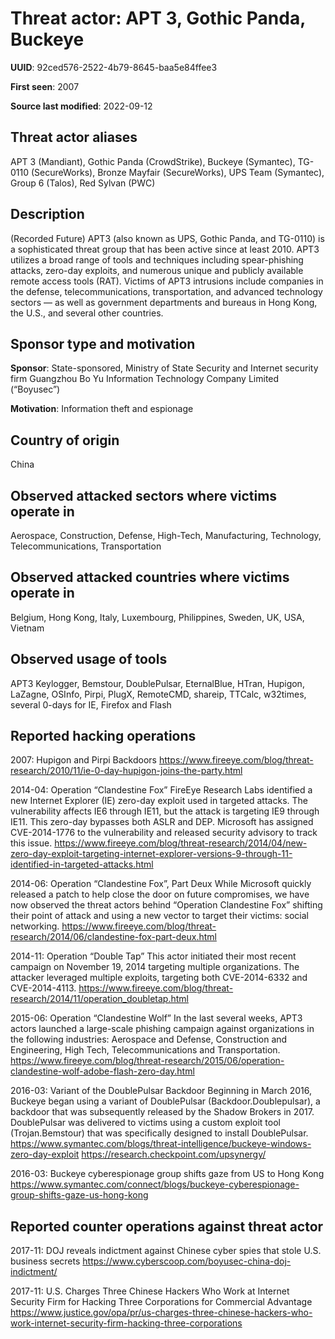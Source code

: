 # Threat actor: APT 3, Gothic Panda, Buckeye

**UUID**: 92ced576-2522-4b79-8645-baa5e84ffee3

**First seen**: 2007

**Source last modified**: 2022-09-12

## Threat actor aliases

APT 3 (Mandiant), Gothic Panda (CrowdStrike), Buckeye (Symantec), TG-0110 (SecureWorks), Bronze Mayfair (SecureWorks), UPS Team (Symantec), Group 6 (Talos), Red Sylvan (PWC)

## Description

(Recorded Future) APT3 (also known as UPS, Gothic Panda, and TG-0110) is a sophisticated threat group that has been active since at least 2010. APT3 utilizes a broad range of tools and techniques including spear-phishing attacks, zero-day exploits, and numerous unique and publicly available remote access tools (RAT). Victims of APT3 intrusions include companies in the defense, telecommunications, transportation, and advanced technology sectors — as well as government departments and bureaus in Hong Kong, the U.S., and several other countries.

## Sponsor type and motivation

**Sponsor**: State-sponsored, Ministry of State Security and Internet security firm Guangzhou Bo Yu Information Technology Company Limited (“Boyusec”)

**Motivation**: Information theft and espionage


## Country of origin

China

## Observed attacked sectors where victims operate in

Aerospace, Construction, Defense, High-Tech, Manufacturing, Technology, Telecommunications, Transportation

## Observed attacked countries where victims operate in

Belgium, Hong Kong, Italy, Luxembourg, Philippines, Sweden, UK, USA, Vietnam

## Observed usage of tools

APT3 Keylogger, Bemstour, DoublePulsar, EternalBlue, HTran, Hupigon, LaZagne, OSInfo, Pirpi, PlugX, RemoteCMD, shareip, TTCalc, w32times, several 0-days for IE, Firefox and Flash

## Reported hacking operations

2007: Hupigon and Pirpi Backdoors
https://www.fireeye.com/blog/threat-research/2010/11/ie-0-day-hupigon-joins-the-party.html

2014-04: Operation “Clandestine Fox”
FireEye Research Labs identified a new Internet Explorer (IE) zero-day exploit used in targeted attacks.  The vulnerability affects IE6 through IE11, but the attack is targeting IE9 through IE11.  This zero-day bypasses both ASLR and DEP. Microsoft has assigned CVE-2014-1776 to the vulnerability and released security advisory to track this issue.
https://www.fireeye.com/blog/threat-research/2014/04/new-zero-day-exploit-targeting-internet-explorer-versions-9-through-11-identified-in-targeted-attacks.html

2014-06: Operation “Clandestine Fox”, Part Deux
While Microsoft quickly released a patch to help close the door on future compromises, we have now observed the threat actors behind “Operation Clandestine Fox” shifting their point of attack and using a new vector to target their victims: social networking.
https://www.fireeye.com/blog/threat-research/2014/06/clandestine-fox-part-deux.html

2014-11: Operation “Double Tap”
This actor initiated their most recent campaign on November 19, 2014 targeting multiple organizations. The attacker leveraged multiple exploits, targeting both CVE-2014-6332 and CVE-2014-4113.
https://www.fireeye.com/blog/threat-research/2014/11/operation_doubletap.html

2015-06: Operation “Clandestine Wolf”
In the last several weeks, APT3 actors launched a large-scale phishing campaign against organizations in the following industries: Aerospace and Defense, Construction and Engineering, High Tech, Telecommunications and Transportation.
https://www.fireeye.com/blog/threat-research/2015/06/operation-clandestine-wolf-adobe-flash-zero-day.html

2016-03: Variant of the DoublePulsar Backdoor
Beginning in March 2016, Buckeye began using a variant of DoublePulsar (Backdoor.Doublepulsar), a backdoor that was subsequently released by the Shadow Brokers in 2017. DoublePulsar was delivered to victims using a custom exploit tool (Trojan.Bemstour) that was specifically designed to install DoublePulsar.
https://www.symantec.com/blogs/threat-intelligence/buckeye-windows-zero-day-exploit
https://research.checkpoint.com/upsynergy/

2016-03: Buckeye cyberespionage group shifts gaze from US to Hong Kong
https://www.symantec.com/connect/blogs/buckeye-cyberespionage-group-shifts-gaze-us-hong-kong

## Reported counter operations against threat actor

2017-11: DOJ reveals indictment against Chinese cyber spies that stole U.S. business secrets
https://www.cyberscoop.com/boyusec-china-doj-indictment/

2017-11: U.S. Charges Three Chinese Hackers Who Work at Internet Security Firm for Hacking Three Corporations for Commercial Advantage
https://www.justice.gov/opa/pr/us-charges-three-chinese-hackers-who-work-internet-security-firm-hacking-three-corporations



